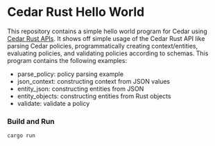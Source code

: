 # Cedar Rust Hello World

This repository contains a simple hello world program for Cedar using [Cedar Rust APIs](https://github.com/cedar-policy/cedar/tree/main/cedar-policy). 
It shows off simple usage of the Cedar Rust API like parsing Cedar policies, programmatically creating context/entities, evaluating policies, and validating policies according to schemas. This program contains the following examples:
* parse_policy: policy parsing example
* json_context: constructing context from JSON values
* entity_json: constructing entities from JSON
* entity_objects: constructing entities from Rust objects
* validate: validate a policy

### Build and Run
```shell
cargo run
```
